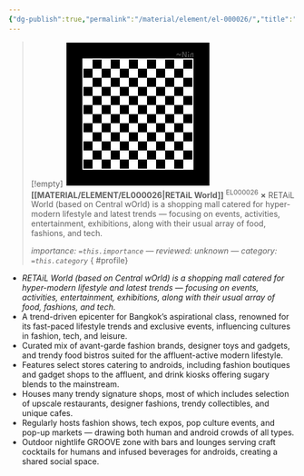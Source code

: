 ```yaml
---
{"dg-publish":true,"permalink":"/material/element/el-000026/","title":"RETAiL World","tags":["-element","-priority/minus"]}
---
```


>[!empty]
> ![RESOURCE/ASSET/OTHER/PlaceholderIcon.png|icon](/img/user/RESOURCE/ASSET/OTHER/PlaceholderIcon.png) <b class="title">[[MATERIAL/ELEMENT/EL000026\|RETAiL World]]</b> <sup class="title">EL000026</sup> <b>×</b>
> RETAiL World (based on Central wOrld) is a shopping mall catered for hyper-modern lifestyle and latest trends — focusing on events, activities, entertainment, exhibitions, along with their usual array of food, fashions, and tech.
> 
> <i class="small">importance: `=this.importance` — reviewed: unknown — category: `=this.category`</i>
{ #profile}


- *RETAiL World (based on Central wOrld) is a shopping mall catered for hyper-modern lifestyle and latest trends — focusing on events, activities, entertainment, exhibitions, along with their usual array of food, fashions, and tech.*
- A trend-driven epicenter for Bangkok’s aspirational class, renowned for its fast-paced lifestyle trends and exclusive events, influencing cultures in fashion, tech, and leisure.
- Curated mix of avant-garde fashion brands, designer toys and gadgets, and trendy food bistros suited for the affluent-active modern lifestyle.
- Features select stores catering to androids, including fashion boutiques and gadget shops to the affluent, and drink kiosks offering sugary blends to the mainstream.
- Houses many trendy signature shops, most of which includes selection of upscale restaurants, designer fashions, trendy collectibles, and unique cafes.
- Regularly hosts fashion shows, tech expos, pop culture events, and pop-up markets — drawing both human and android crowds of all types.
- Outdoor nightlife GROOVE zone with bars and lounges serving craft cocktails for humans and infused beverages for androids, creating a shared social space.